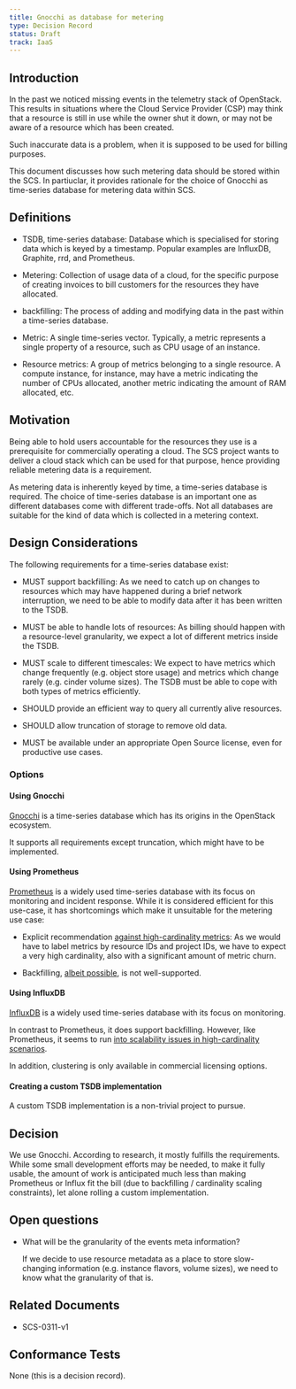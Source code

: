 ```yaml
---
title: Gnocchi as database for metering
type: Decision Record
status: Draft
track: IaaS
---
```


<!-- This file uses semantic linebreaks. See <https://sembr.org/> for more info. -->

## Introduction

In the past we noticed missing events in the telemetry stack of OpenStack.
This results in situations where the Cloud Service Provider (CSP)
may think that a resource is still in use while the owner shut it down,
or may not be aware of a resource which has been created.

Such inaccurate data is a problem,
when it is supposed to be used for billing purposes.

This document discusses how such metering data should be stored
within the SCS.
In partiuclar,
it provides rationale for the choice of Gnocchi
as time-series database for metering data
within SCS.

## Definitions

- TSDB, time-series database:
  Database which is specialised for storing data which is keyed by a timestamp.
  Popular examples are InfluxDB, Graphite, rrd, and Prometheus.

- Metering:
  Collection of usage data of a cloud,
  for the specific purpose of creating invoices
  to bill customers for the resources they have allocated.

- backfilling:
  The process of adding and modifying data in the past
  within a time-series database.

- Metric:
  A single time-series vector.
  Typically, a metric represents a single property of a resource,
  such as CPU usage of an instance.

- Resource metrics:
  A group of metrics belonging to a single resource.
  A compute instance, for instance,
  may have a metric indicating the number of CPUs allocated,
  another metric indicating the amount of RAM allocated,
  etc.

## Motivation

Being able to hold users accountable
for the resources they use
is a prerequisite for commercially operating a cloud.
The SCS project wants to deliver a cloud stack
which can be used for that purpose,
hence providing reliable metering data is a requirement.

As metering data is inherently keyed by time,
a time-series database is required.
The choice of time-series database is an important one
as different databases come with different trade-offs.
Not all databases are suitable for the kind of data
which is collected in a metering context.

## Design Considerations

The following requirements for a time-series database exist:

- MUST support backfilling:
  As we need to catch up on changes to resources
  which may have happened during a brief network interruption,
  we need to be able to modify data after it has been written to the TSDB.

- MUST be able to handle lots of resources:
  As billing should happen with a resource-level granularity,
  we expect a lot of different metrics inside the TSDB.

- MUST scale to different timescales:
  We expect to have metrics which change frequently (e.g. object store usage)
  and metrics which change rarely (e.g. cinder volume sizes).
  The TSDB must be able to cope with both types of metrics efficiently.

- SHOULD provide an efficient way to query all currently alive resources.

- SHOULD allow truncation of storage to remove old data.

- MUST be available under an appropriate Open Source license,
  even for productive use cases.

### Options

#### Using Gnocchi

[Gnocchi](https://gnocchi.osci.io/) is a time-series database
which has its origins in the OpenStack ecosystem.

It supports all requirements except truncation,
which might have to be implemented.

#### Using Prometheus

[Prometheus](https://prometheus.io) is a widely used time-series database
with its focus on monitoring and incident response.
While it is considered efficient for this use-case,
it has shortcomings which make it unsuitable for the metering use case:

- Explicit recommendation [against high-cardinality metrics](https://prometheus.io/docs/practices/instrumentation/#do-not-overuse-labels):
  As we would have to label metrics by resource IDs and project IDs,
  we have to expect a very high cardinality,
  also with a significant amount of metric churn.

- Backfilling, [albeit possible](https://prometheus.io/docs/prometheus/latest/storage/#backfilling-from-openmetrics-format), is not well-supported.

#### Using InfluxDB

[InfluxDB](https://www.influxdata.com/) is a widely used time-series database
with its focus on monitoring.

In contrast to Prometheus, it does support backfilling.
However, like Prometheus,
it seems to run [into scalability issues in high-cardinality scenarios](https://docs.influxdata.com/influxdb/cloud/write-data/best-practices/resolve-high-cardinality/).

In addition,
clustering is only available in commercial licensing options.

#### Creating a custom TSDB implementation

A custom TSDB implementation
is a non-trivial project to pursue.

## Decision

We use Gnocchi.
According to research,
it mostly fulfills the requirements.
While some small development efforts may be needed,
to make it fully usable,
the amount of work is anticipated much less
than making Prometheus or Influx fit the bill
(due to backfilling / cardinality scaling constraints),
let alone rolling a custom implementation.

## Open questions

- What will be the granularity of the events meta information?

  If we decide to use resource metadata
  as a place to store slow-changing information
  (e.g. instance flavors, volume sizes),
  we need to know what the granularity of that is.

## Related Documents

- SCS-0311-v1

## Conformance Tests

None (this is a decision record).
